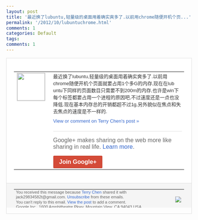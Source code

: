```yaml
---
layout: post
title: '最近换了lubuntu,轻量级的桌面用着确实爽多了.以前用chrome随便开机个页...'
permalink: '/2012/10/lubuntuchrome.html'
comments: 1
categories: Default
tags: 
comments: 1
---
```

<div style="border:solid 1px #dfdfdf;color:#686868;font:13px Arial"><div style="background-color:#fff;padding:20px;"><table cellpadding="0" cellspacing="0"><tr><td style="padding-right:15px;vertical-align:top"><a href="https://plus.google.com/_/notifications/emlink?emrecipient=110200756825219614165&amp;emid=CJD_49uD9LICFVVl3godZUkAAA&amp;path=%2F108643996575278738906&amp;dt=1349788959841&amp;uob=8"><img height="75" src="https://lh3.googleusercontent.com/-KKRGTyJ5Bl0/AAAAAAAAAAI/AAAAAAAAEEY/jllxqER5dCk/s75-c-k-a/photo.jpg" style="border:solid 1px #cccccc;" width="75"/></a></td><td style="width:578px;color:#333;font:13px Arial;vertical-align:top"><div style="padding-bottom:10px">最近换了lubuntu,轻量级的桌面用着<wbr/>确实爽多了.以前用chrome随便开机个<wbr/>页面就要占用1个多G的内存,现在在lub<wbr/>untu下同样的页面数目只需要不到200<wbr/>m的内存,也许是win下每个标签都要占用<wbr/>一个进程的原因吧,不过速度还是一点也没降<wbr/>低.现在基本内存总的开销都超不过1g,另<wbr/>外貌似在焦点和失去焦点的速度是不一样的.</div><a href="https://plus.google.com/_/notifications/emlink?emrecipient=110200756825219614165&amp;emid=CJD_49uD9LICFVVl3godZUkAAA&amp;path=%2F108643996575278738906%2Fposts%2FdpV6j4Eu3W1%3Fgpinv%3DAMIXal_Ob2s0wOXibrGAgWgJcJpiz8rGbAfdi_OauhrRcRvhaKvtncw-5FQJUqPazLJZ5UJY-F9lW74vK1fP4dOYDFVui1PayscOqG3VFugQBnActHsxrJQ&amp;dt=1349788959841&amp;uob=8" style="color:#3366CC;text-decoration:none">View or comment on Terry Chen's post »</a><div style="margin-top:20px;border-top:solid 1px #dfdfdf"><div style="padding:15px 0;color:#686868;font:16px Arial">Google+ makes sharing on the web more like sharing in real life. <a href="http://www.google.com/+/learnmore/" style="color:#3366CC;text-decoration:none">Learn more</a>.</div><a href="https://plus.google.com/_/notifications/emlink?emrecipient=110200756825219614165&amp;emid=CJD_49uD9LICFVVl3godZUkAAA&amp;path=%2F%3Fgpinv%3DAMIXal_Ob2s0wOXibrGAgWgJcJpiz8rGbAfdi_OauhrRcRvhaKvtncw-5FQJUqPazLJZ5UJY-F9lW74vK1fP4dOYDFVui1PayscOqG3VFugQBnActHsxrJQ&amp;dt=1349788959841&amp;uob=8" style="display:inline-block;padding:7px 15px;background-color:#d44b38; color:#fff;font-size:16px; font-weight:bold;border-radius:2px;-webkit-border-radius:2px; -moz-border-radius:2px;border:solid 1px #c43b28; white-space:nowrap;text-decoration:none">Join Google+</a></div></td></tr></table></div><div style="border-top:solid 1px #dfdfdf;padding:0 20px; background-color:#f5f5f5"><table cellpadding="0" cellspacing="0" style="height:50px"><tbody><tr><td style="vertical-align:middle;width:100%; color:#636363;font:11px Arial; line-height:120%">You received this message because <a href="https://plus.google.com/_/notifications/emlink?emrecipient=110200756825219614165&amp;emid=CJD_49uD9LICFVVl3godZUkAAA&amp;path=%2F108643996575278738906%3Fgpinv%3DAMIXal_Ob2s0wOXibrGAgWgJcJpiz8rGbAfdi_OauhrRcRvhaKvtncw-5FQJUqPazLJZ5UJY-F9lW74vK1fP4dOYDFVui1PayscOqG3VFugQBnActHsxrJQ&amp;dt=1349788959841&amp;uob=8" style="color:#3366CC;text-decoration:none">Terry Chen</a> shared it with jack29834582t@gmail.com. <a href="https://plus.google.com/_/notifications/emlink?emrecipient=110200756825219614165&amp;emid=CJD_49uD9LICFVVl3godZUkAAA&amp;path=%2F_%2Fnonplus%2Femailsettings%3Fgpinv%3DAMIXal_Ob2s0wOXibrGAgWgJcJpiz8rGbAfdi_OauhrRcRvhaKvtncw-5FQJUqPazLJZ5UJY-F9lW74vK1fP4dOYDFVui1PayscOqG3VFugQBnActHsxrJQ%26est%3DADH5u8WH98kZenNc5nFpcvk8lKcCjKB5F01C9bJSUvhYm0YxXVpchYgtSFzlWXlWpASqUwy_6I2w374BpnzYOb9Ojd3X_aK_0-T3QWa9NdzsEjTVwK_43PgFkvvVO9HU7Z0nIGYml2M29ZQEBl3DIpZOJLFupCKfRQ&amp;dt=1349788959841&amp;uob=8" style="color:#3366CC;text-decoration:none">Unsubscribe</a> from these emails.<br/>You can't reply to this email. <a href="https://plus.google.com/_/notifications/emlink?emrecipient=110200756825219614165&amp;emid=CJD_49uD9LICFVVl3godZUkAAA&amp;path=%2F108643996575278738906%2Fposts%2FdpV6j4Eu3W1%3Fgpinv%3DAMIXal_Ob2s0wOXibrGAgWgJcJpiz8rGbAfdi_OauhrRcRvhaKvtncw-5FQJUqPazLJZ5UJY-F9lW74vK1fP4dOYDFVui1PayscOqG3VFugQBnActHsxrJQ&amp;dt=1349788959841&amp;uob=8" style="color:#3366CC;text-decoration:none">View the post</a> to add a comment.<br/>Google Inc., 1600 Amphitheatre Pkwy, Mountain View, CA 94043 USA<br/></td><td><img src="https://ssl.gstatic.com/s2/oz/images/notifications/logo/google-plus-6617a72bb36cc548861652780c9e6ff1.png"/></td></tr></tbody></table></div></div>